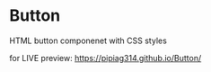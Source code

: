 # Button

HTML button componenet with CSS styles

for LIVE preview: https://pipiag314.github.io/Button/
